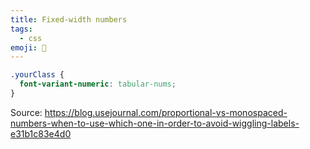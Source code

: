 ```yaml
---
title: Fixed-width numbers
tags:
  - css
emoji: 🔢
---
```


```css
.yourClass {
  font-variant-numeric: tabular-nums;
}
```

Source: https://blog.usejournal.com/proportional-vs-monospaced-numbers-when-to-use-which-one-in-order-to-avoid-wiggling-labels-e31b1c83e4d0
